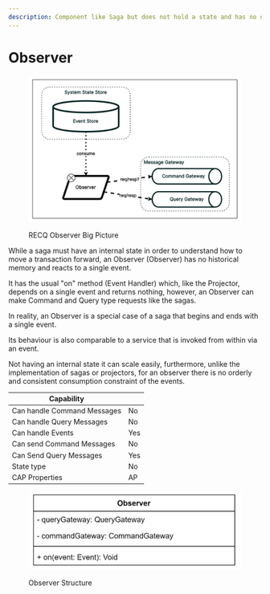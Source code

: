 ```yaml
---
description: Component like Saga but does not hold a state and has no order constraints.
---
```


# Observer

<figure><img src="../../.gitbook/assets/image (45).png" alt=""><figcaption><p>RECQ Observer Big Picture</p></figcaption></figure>

While a saga must have an internal state in order to understand how to move a transaction forward, an Observer (Observer) has no historical memory and reacts to a single event.

It has the usual "on" method (Event Handler) which, like the Projector, depends on a single event and returns nothing, however, an Observer can make Command and Query type requests like the sagas.

In reality, an Observer is a special case of a saga that begins and ends with a single event.

Its behaviour is also comparable to a service that is invoked from within via an event.

Not having an internal state it can scale easily, furthermore, unlike the implementation of sagas or projectors, for an observer there is no orderly and consistent consumption constraint of the events.

| Capability                  |     |
| --------------------------- | --- |
| Can handle Command Messages | No  |
| Can handle Query Messages   | No  |
| Can handle Events           | Yes |
| Can send Command Messages   | No  |
| Can Send Query Messages     | Yes |
| State type                  | No  |
| CAP Properties              | AP  |

<figure><img src="../../.gitbook/assets/image (22).png" alt=""><figcaption><p>Observer Structure</p></figcaption></figure>
